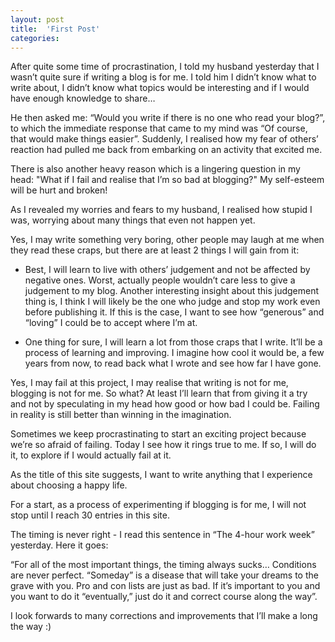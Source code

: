 ```yaml
---
layout: post
title:  'First Post'
categories: 
---
```


After quite some time of procrastination, I told my husband yesterday that I wasn’t quite sure if writing a blog is for me.  I told him I didn’t know what to write about, I didn’t know what topics would be interesting and if I would have enough knowledge to share…

He then asked me: “Would you write if there is no one who read your blog?”, to which the immediate response that came to my mind was “Of course, that would make things easier”. Suddenly, I realised how my fear of others’ reaction had pulled me back from embarking on an activity that excited me.

There is also another heavy reason which is a lingering question in my head: "What if I fail and realise that I’m so bad at blogging?" My self-esteem will be hurt and broken!



As I revealed my worries and fears to my husband, I realised how stupid I was, worrying about many things that even not happen yet. 

Yes, I may write something very boring, other people may laugh at me when they read these craps, but there are at least 2 things I will gain from it:


- Best, I will learn to live with others’ judgement and not be affected by negative ones. Worst, actually people wouldn’t care less to give a judgement to my blog. Another interesting insight about this judgement thing is, I think I will likely be the one who judge and stop my work even before publishing it. If this is the case, I want to see how “generous” and “loving” I could be to accept where I’m at.

- One thing for sure, I will learn a lot from those craps that I write. It’ll be a process of learning and improving. I imagine how cool it would be, a few years from now, to read back what I wrote and see how far I have gone.

Yes, I may fail at this project, I may realise that writing is not for me, blogging is not for me. So what? At least I’ll learn that from giving it a try and not by speculating in my head how good or how bad I could be. Failing in reality is still better than winning in the imagination.

Sometimes we keep procrastinating to start an exciting project because we’re so afraid of failing. Today I see how it rings true to me. If so, I will do it, to explore if I would actually fail at it. 

As the title of this site suggests, I want to write anything that I experience about choosing a happy life. 

For a start, as a process of experimenting if blogging is for me, I will not stop until I reach 30 entries in this site. 

The timing is never right - I read this sentence in “The 4-hour work week” yesterday. Here it goes:

“For all of the most important things, the timing always sucks… Conditions are never perfect. “Someday” is a disease that will take your dreams to the grave with you. Pro and con lists are just as bad. If it’s important to you and you want to do it “eventually,” just do it and correct course along the way”.

I look forwards to many corrections and improvements that I’ll make a long the way :)


